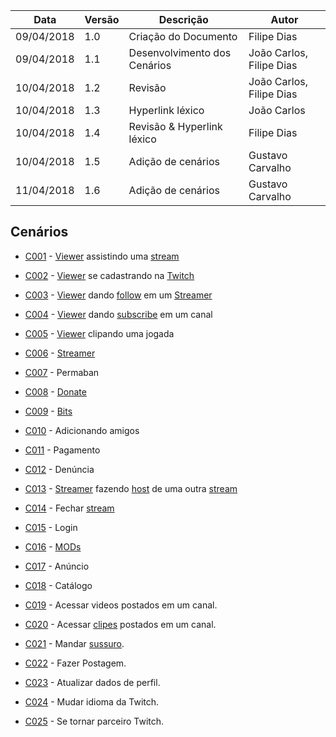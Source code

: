 |Data|Versão|Descrição|Autor|
|----|------|---------|-----|
|09/04/2018|1.0|Criação do Documento|Filipe Dias|
|09/04/2018|1.1|Desenvolvimento dos Cenários|João Carlos, Filipe Dias|
|10/04/2018|1.2|Revisão|João Carlos, Filipe Dias|
|10/04/2018|1.3|Hyperlink léxico|João Carlos|
|10/04/2018|1.4|Revisão & Hyperlink léxico|Filipe Dias|
|10/04/2018|1.5|Adição de cenários|Gustavo Carvalho|
|11/04/2018|1.6|Adição de cenários|Gustavo Carvalho|

## Cenários

* [C001](https://github.com/gabrielziegler3/Requisitos-2018-1/wiki/Cenário-001) - [Viewer](https://github.com/gabrielziegler3/Requisitos-2018-1/wiki/Viewer) assistindo uma [stream](https://github.com/gabrielziegler3/Requisitos-2018-1/wiki/Stream)

* [C002](https://github.com/gabrielziegler3/Requisitos-2018-1/wiki/Cenário-002) - [Viewer](https://github.com/gabrielziegler3/Requisitos-2018-1/wiki/Viewer) se cadastrando na [Twitch](https://github.com/gabrielziegler3/Requisitos-2018-1/wiki/Twitch)

* [C003](https://github.com/gabrielziegler3/Requisitos-2018-1/wiki/Cenário-003) - [Viewer](https://github.com/gabrielziegler3/Requisitos-2018-1/wiki/Viewer) dando [follow](https://github.com/gabrielziegler3/Requisitos-2018-1/wiki/Dar-follow) em um [Streamer](https://github.com/gabrielziegler3/Requisitos-2018-1/wiki/L%C3%A9xico-Streamer)

* [C004](https://github.com/gabrielziegler3/Requisitos-2018-1/wiki/Cenário-004) - [Viewer](https://github.com/gabrielziegler3/Requisitos-2018-1/wiki/Viewer) dando [subscribe](https://github.com/gabrielziegler3/Requisitos-2018-1/wiki/Subscribe) em um canal

* [C005](https://github.com/gabrielziegler3/Requisitos-2018-1/wiki/Cenário-005) - [Viewer](https://github.com/gabrielziegler3/Requisitos-2018-1/wiki/Viewer) clipando uma jogada

* [C006](https://github.com/gabrielziegler3/Requisitos-2018-1/wiki/Cenário-006) - [Streamer](https://github.com/gabrielziegler3/Requisitos-2018-1/wiki/L%C3%A9xico-Streamer)

* [C007](https://github.com/gabrielziegler3/Requisitos-2018-1/wiki/Cenário-007) - Permaban

* [C008](https://github.com/gabrielziegler3/Requisitos-2018-1/wiki/Cenário-008) - [Donate](https://github.com/gabrielziegler3/Requisitos-2018-1/wiki/Donate)

* [C009](https://github.com/gabrielziegler3/Requisitos-2018-1/wiki/Cenário-009) - [Bits](https://github.com/gabrielziegler3/Requisitos-2018-1/wiki/Bits)

* [C010](https://github.com/gabrielziegler3/Requisitos-2018-1/wiki/Cenário-010) - Adicionando amigos

* [C011](https://github.com/gabrielziegler3/Requisitos-2018-1/wiki/Cenário-011) - Pagamento

* [C012](https://github.com/gabrielziegler3/Requisitos-2018-1/wiki/Cenário-012) - Denúncia

* [C013](https://github.com/gabrielziegler3/Requisitos-2018-1/wiki/Cenário-013) - [Streamer](https://github.com/gabrielziegler3/Requisitos-2018-1/wiki/L%C3%A9xico-Streamer) fazendo [host](https://github.com/gabrielziegler3/Requisitos-2018-1/wiki/Raid) de uma outra [stream](https://github.com/gabrielziegler3/Requisitos-2018-1/wiki/Stream)

* [C014](https://github.com/gabrielziegler3/Requisitos-2018-1/wiki/Cenário-014) - Fechar [stream](https://github.com/gabrielziegler3/Requisitos-2018-1/wiki/Stream)

* [C015](https://github.com/gabrielziegler3/Requisitos-2018-1/wiki/Cenário-015) - Login

* [C016](https://github.com/gabrielziegler3/Requisitos-2018-1/wiki/Cenário-016) - [MODs](https://github.com/gabrielziegler3/Requisitos-2018-1/wiki/Mods)

* [C017](https://github.com/gabrielziegler3/Requisitos-2018-1/wiki/Cenário-017) - Anúncio

* [C018](https://github.com/gabrielziegler3/Requisitos-2018-1/wiki/Cenário-018) - Catálogo

* [C019](https://github.com/gabrielziegler3/Requisitos-2018-1/wiki/Cenário-019) - Acessar videos postados em um canal.

* [C020](https://github.com/gabrielziegler3/Requisitos-2018-1/wiki/Cenário-020) -  Acessar [clipes](https://github.com/gabrielziegler3/Requisitos-2018-1/wiki/Clipes) postados em um canal.

* [C021](https://github.com/gabrielziegler3/Requisitos-2018-1/wiki/Cenário-021) - Mandar [sussuro](https://github.com/gabrielziegler3/Requisitos-2018-1/wiki/Whisper).

* [C022](https://github.com/gabrielziegler3/Requisitos-2018-1/wiki/Cenário-022) - Fazer Postagem.

* [C023](https://github.com/gabrielziegler3/Requisitos-2018-1/wiki/Cen%C3%A1rio-023) - Atualizar dados de perfil.

* [C024](https://github.com/gabrielziegler3/Requisitos-2018-1/wiki/Cen%C3%A1rio-024) - Mudar idioma da Twitch.

* [C025](https://github.com/gabrielziegler3/Requisitos-2018-1/wiki/Cen%C3%A1rio-025) - Se tornar parceiro Twitch.